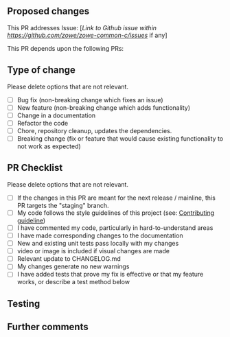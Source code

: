 <!-- Thank you for submitting a PR to Zowe! To help us understand, test, and give feedback on your code, please fill in the details below. -->

## Proposed changes
<!-- Describe the big picture of your changes here to communicate to the maintainers why we should accept this pull request. If it fixes a bug or resolves a feature request, be sure to link to that issue. -->

This PR addresses Issue: [*Link to Github issue within https://github.com/zowe/zowe-common-c/issues* if any]

This PR depends upon the following PRs:

## Type of change
Please delete options that are not relevant.
- [ ] Bug fix (non-breaking change which fixes an issue)
- [ ] New feature (non-breaking change which adds functionality)
- [ ] Change in a documentation
- [ ] Refactor the code 
- [ ] Chore, repository cleanup, updates the dependencies.
- [ ] Breaking change (fix or feature that would cause existing functionality to not work as expected)

## PR Checklist
Please delete options that are not relevant.
- [ ] If the changes in this PR are meant for the next release / mainline, this PR targets the "staging" branch.
- [ ] My code follows the style guidelines of this project (see: [Contributing guideline](https://github.com/zowe/zss/blob/v2.x/master/CONTRIBUTING.md))
- [ ] I have commented my code, particularly in hard-to-understand areas
- [ ] I have made corresponding changes to the documentation
- [ ] New and existing unit tests pass locally with my changes
- [ ] video or image is included if visual changes are made
- [ ] Relevant update to CHANGELOG.md
- [ ] My changes generate no new warnings
- [ ] I have added tests that prove my fix is effective or that my feature works, or describe a test method below

## Testing
<!-- Describe how this code should be tested. I've you've added an automated or unit test, then describe how to run it. Otherwise, describe how you have tested it and how others should test it. -->

## Further comments
<!-- If this is a relatively large or complex change, kick off the discussion by explaining why you chose the solution you did and what alternatives you considered, or if there are follow-up tasks and TODOs etc... -->
